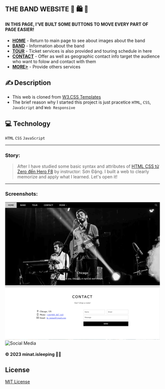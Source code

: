 ## THE BAND WEBSITE   🛒 🛍️ 🤑
#### IN THIS PAGE, I'VE BUILT SOME BUTTONS TO MOVE EVERY PART OF PAGE EASIER!
- __[HOME]()__    - Return to main page to see about images about the band
- __[BAND]()__    - Information about the band 
- __[TOUR]()__    - Ticket services is also provided and touring schedule in here
- __[CONTACT]()__ - Offer as well as geographic contact info target the audience who want to folow and contact with them
- __[MORE>]()__   - Provide others services

## :writing_hand: Description
* This web is cloned from [W3.CSS Templates](https://www.w3schools.com/w3css/w3css_templates.asp)
* The brief reason why I started this project is just pracetice `HTML`, `CSS`, `JavaScript` and `Web Responsive`

## :computer: Technology
`HTML` `CSS` `JavaScript`

---
### Story:
> After I have studied some basic syntax and attributes of [HTML CSS từ Zero đến Hero F8](https://fullstack.edu.vn/courses/html-css) by instructor: Sơn Đặng. I built a web to clearly memorize and apply what I learned. Let's open it! 
---
 ### Screenshots: 
![Home](https://github.com/minatisleeping/The-Band/blob/main/screenshots/home.png)
![Contact](https://github.com/minatisleeping/The-Band/blob/main/screenshots/contact.png)
![Social Media](https://github.com/minatisleeping/The-Band/blob/main/screenshots/social%20media.png) 

#### © 2023 minat.isleeping 🥱💤

## License
[MIT License](LICENSE)